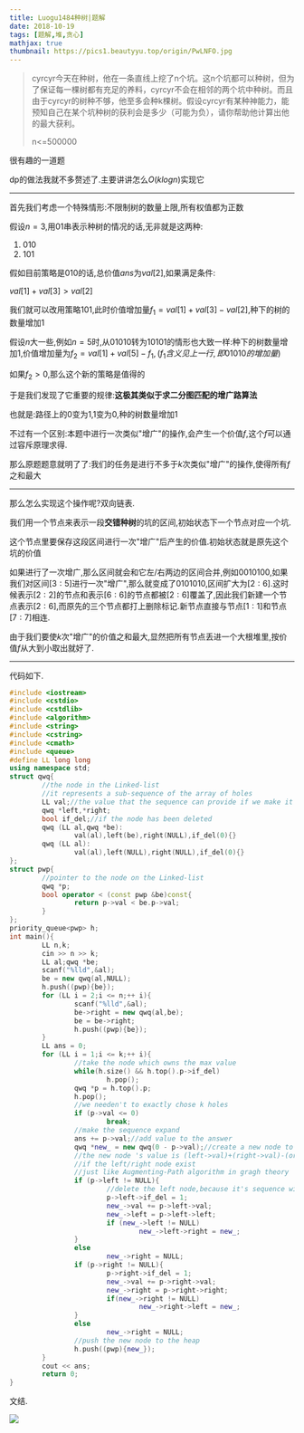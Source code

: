 ```yaml
---
title: Luogu1484种树|题解
date: 2018-10-19
tags: [题解,堆,贪心]
mathjax: true
thumbnail: https://pics1.beautyyu.top/origin/PwLNFO.jpg
---
```


> cyrcyr今天在种树，他在一条直线上挖了n个坑。这n个坑都可以种树，但为了保证每一棵树都有充足的养料，cyrcyr不会在相邻的两个坑中种树。而且由于cyrcyr的树种不够，他至多会种k棵树。假设cyrcyr有某种神能力，能预知自己在某个坑种树的获利会是多少（可能为负），请你帮助他计算出他的最大获利。
>
> n<=500000

很有趣的一道题

dp的做法我就不多赘述了.主要讲讲怎么$O(klogn)$实现它

***

首先我们考虑一个特殊情形:不限制树的数量上限,所有权值都为正数

假设$n=3$,用$01$串表示种树的情况的话,无非就是这两种:

1. $010$
2. $101$

假如目前策略是$010$的话,总价值$ans$为$val[2]$,如果满足条件:

$val[1]+val[3]>val[2]$

我们就可以改用策略$101$,此时价值增加量$f_1=val[1]+val[3]-val[2]$,种下的树的数量增加$1$

假设$n$大一些,例如$n=5$时,从$01010$转为$10101$的情形也大致一样:种下的树数量增加$1$,价值增加量为$f_2=val[1]+val[5]-f_1,(f_1含义见上一行,即01010的增加量)$

如果$f_2>0$,那么这个新的策略是值得的

于是我们发现了它重要的规律:**这极其类似于求二分图匹配的增广路算法**

也就是:路径上的$0$变为$1$,$1$变为$0$,种的树数量增加$1$

不过有一个区别:本题中进行一次类似"增广"的操作,会产生一个价值$f$,这个$f$可以通过容斥原理求得.

那么原题题意就明了了:我们的任务是进行不多于$k$次类似"增广"的操作,使得所有$f$之和最大

***

那么怎么实现这个操作呢?双向链表.

我们用一个节点来表示一段**交错种树**的坑的区间,初始状态下一个节点对应一个坑.

这个节点里要保存这段区间进行一次"增广"后产生的价值.初始状态就是原先这个坑的价值

如果进行了一次增广,那么区间就会和它左/右两边的区间合并,例如$0010100$,如果我们对区间$[3:5]$进行一次"增广",那么就变成了$0101010$,区间扩大为$[2:6]$.这时候表示$[2:2]$的节点和表示$[6:6]$的节点都被$[2:6]$覆盖了,因此我们新建一个节点表示$[2:6]$,而原先的三个节点都打上删除标记.新节点直接与节点$[1:1]$和节点$[7:7]$相连.

由于我们要使$k$次"增广"的价值之和最大,显然把所有节点丢进一个大根堆里,按价值$f$从大到小取出就好了.

***

代码如下.

```c++
#include <iostream>
#include <cstdio>
#include <cstdlib>
#include <algorithm>
#include <string>
#include <cstring>
#include <cmath>
#include <queue>
#define LL long long
using namespace std;
struct qwq{
        //the node in the Linked-list
        //it represents a sub-sequence of the array of holes
        LL val;//the value that the sequence can provide if we make it expand
        qwq *left,*right;
        bool if_del;//if the node has been deleted
        qwq (LL al,qwq *be):
                val(al),left(be),right(NULL),if_del(0){}
        qwq (LL al):
                val(al),left(NULL),right(NULL),if_del(0){}
};
struct pwp{
        //pointer to the node on the Linked-list
        qwq *p;
        bool operator < (const pwp &be)const{
                return p->val < be.p->val;
        }
};
priority_queue<pwp> h;
int main(){
        LL n,k;
        cin >> n >> k;
        LL al;qwq *be;
        scanf("%lld",&al);
        be = new qwq(al,NULL);
        h.push((pwp){be});
        for (LL i = 2;i <= n;++ i){
                scanf("%lld",&al);
                be->right = new qwq(al,be);
                be = be->right;
                h.push((pwp){be});
        }
        LL ans = 0;
        for (LL i = 1;i <= k;++ i){
                //take the node which owns the max value
                while(h.size() && h.top().p->if_del)
                        h.pop();
                qwq *p = h.top().p;
                h.pop();
                //we needen't to exactly chose k holes 
                if (p->val <= 0)
                        break;
                //make the sequence expand
                ans += p->val;//add value to the answer
                qwq *new_ = new qwq(0 - p->val);//create a new node to represent the larger sequence
                //the new node 's value is (left->val)+(right->val)-(origin->val)
                //if the left/right node exist
                //just like Augmenting-Path algorithm in gragh theory
                if (p->left != NULL){
                        //delete the left node,because it's sequence will be contained by the sequence of the new node
                        p->left->if_del = 1;
                        new_->val += p->left->val;
                        new_->left = p->left->left;
                        if (new_->left != NULL)
                                new_->left->right = new_;
                }
                else
                        new_->right = NULL;
                if (p->right != NULL){
                        p->right->if_del = 1;
                        new_->val += p->right->val;
                        new_->right = p->right->right;
                        if(new_->right != NULL)
                                new_->right->left = new_;
                }
                else
                        new_->right = NULL;
                //push the new node to the heap
                h.push((pwp){new_});
        }
        cout << ans;
        return 0;
}

```

文结.

![](https://pics1.beautyyu.top/origin/PwLNFO.jpg)